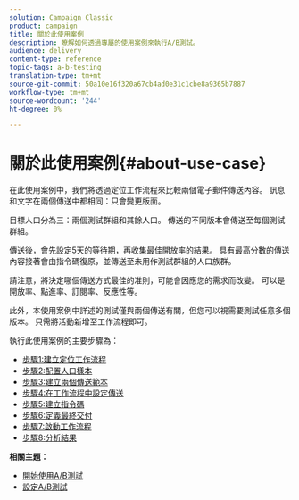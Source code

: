 ```yaml
---
solution: Campaign Classic
product: campaign
title: 關於此使用案例
description: 瞭解如何透過專屬的使用案例來執行A/B測試。
audience: delivery
content-type: reference
topic-tags: a-b-testing
translation-type: tm+mt
source-git-commit: 50a10e16f320a67cb4ad0e31c1cbe8a9365b7887
workflow-type: tm+mt
source-wordcount: '244'
ht-degree: 0%

---
```



# 關於此使用案例{#about-use-case}

在此使用案例中，我們將透過定位工作流程來比較兩個電子郵件傳送內容。 訊息和文字在兩個傳送中都相同：只會變更版面。

目標人口分為三：兩個測試群組和其餘人口。 傳送的不同版本會傳送至每個測試群組。

傳送後，會先設定5天的等待期，再收集最佳開放率的結果。 具有最高分數的傳送內容接著會由指令碼復原，並傳送至未用作測試群組的人口族群。

請注意，將決定哪個傳送方式最佳的准則，可能會因應您的需求而改變。 可以是開放率、點進率、訂閱率、反應性等。

此外，本使用案例中詳述的測試僅與兩個傳送有關，但您可以視需要測試任意多個版本。 只需將活動新增至工作流程即可。

執行此使用案例的主要步驟為：

* [步驟1:建立定位工作流程](../../delivery/using/a-b-testing-uc-targeting-workflow.md)
* [步驟2:配置人口樣本](../../delivery/using/a-b-testing-uc-population-samples.md)
* [步驟3:建立兩個傳送範本](../../delivery/using/a-b-testing-uc-delivery-templates.md)
* [步驟4:在工作流程中設定傳送](../../delivery/using/a-b-testing-uc-configuring-deliveries.md)
* [步驟5:建立指令碼](../../delivery/using/a-b-testing-uc-script.md)
* [步驟6:定義最終交付](../../delivery/using/a-b-testing-uc-final-delivery.md)
* [步驟7:啟動工作流程](../../delivery/using/a-b-testing-uc-start-workflow.md)
* [步驟8:分析結果](../../delivery/using/a-b-testing-uc-analyzing.md)

**相關主題：**

* [開始使用A/B測試](../../delivery/using/get-started-a-b-testing.md)
* [設定A/B測試](../../delivery/using/configuring-a-b-testing.md)

